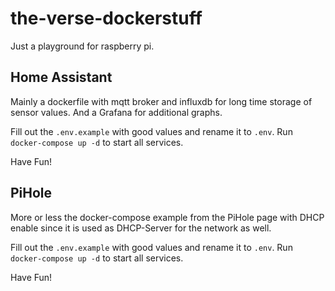 # the-verse-dockerstuff

Just a playground for raspberry pi.

## Home Assistant

Mainly a dockerfile with mqtt broker and influxdb for long time storage of sensor values. And a Grafana for additional graphs.

Fill out the `.env.example` with good values and rename it to `.env`. Run `docker-compose up -d` to start all services.

Have Fun!

## PiHole

More or less the docker-compose example from the PiHole page with DHCP enable since it is used as DHCP-Server for the network as well.

Fill out the `.env.example` with good values and rename it to `.env`. Run `docker-compose up -d` to start all services.

Have Fun!
